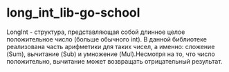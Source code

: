 # long_int_lib-go-school
LongInt - структура, представляющая собой длинное целое положительное число (больше обычного int). В данной библиотеке реализована часть арифметики для таких чисел, а именно: сложение (Sum), вычитание (Sub) и умножение (Mul).Несмотря на то, что число положительно, вычитание может возвращать отрицательный результат.
